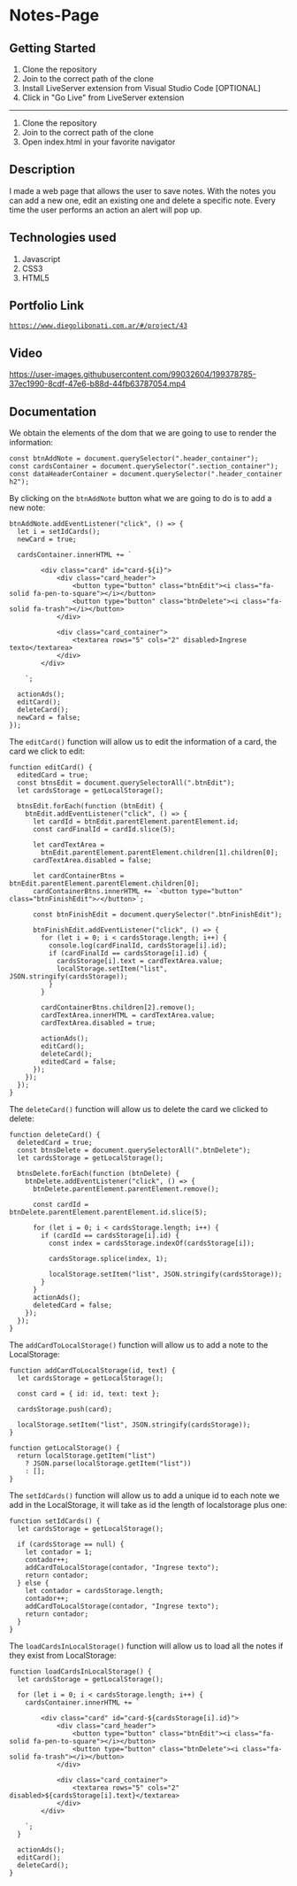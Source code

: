 # Notes-Page

## Getting Started

1. Clone the repository
2. Join to the correct path of the clone
3. Install LiveServer extension from Visual Studio Code [OPTIONAL]
4. Click in "Go Live" from LiveServer extension

---

1. Clone the repository
2. Join to the correct path of the clone
3. Open index.html in your favorite navigator

## Description

I made a web page that allows the user to save notes. With the notes you can add a new one, edit an existing one and delete a specific note. Every time the user performs an action an alert will pop up.

## Technologies used

1. Javascript
2. CSS3
3. HTML5

## Portfolio Link

[`https://www.diegolibonati.com.ar/#/project/43`](https://www.diegolibonati.com.ar/#/project/43)

## Video

https://user-images.githubusercontent.com/99032604/199378785-37ec1990-8cdf-47e6-b88d-44fb63787054.mp4

## Documentation

We obtain the elements of the dom that we are going to use to render the information:

```
const btnAddNote = document.querySelector(".header_container");
const cardsContainer = document.querySelector(".section_container");
const dataHeaderContainer = document.querySelector(".header_container h2");
```

By clicking on the `btnAddNote` button what we are going to do is to add a new note:

```
btnAddNote.addEventListener("click", () => {
  let i = setIdCards();
  newCard = true;

  cardsContainer.innerHTML += `

        <div class="card" id="card-${i}">
            <div class="card_header">
                <button type="button" class="btnEdit"><i class="fa-solid fa-pen-to-square"></i></button>
                <button type="button" class="btnDelete"><i class="fa-solid fa-trash"></i></button>
            </div>

            <div class="card_container">
                <textarea rows="5" cols="2" disabled>Ingrese texto</textarea>
            </div>
        </div>

    `;

  actionAds();
  editCard();
  deleteCard();
  newCard = false;
});
```

The `editCard()` function will allow us to edit the information of a card, the card we click to edit:

```
function editCard() {
  editedCard = true;
  const btnsEdit = document.querySelectorAll(".btnEdit");
  let cardsStorage = getLocalStorage();

  btnsEdit.forEach(function (btnEdit) {
    btnEdit.addEventListener("click", () => {
      let cardId = btnEdit.parentElement.parentElement.id;
      const cardFinalId = cardId.slice(5);

      let cardTextArea =
        btnEdit.parentElement.parentElement.children[1].children[0];
      cardTextArea.disabled = false;

      let cardContainerBtns = btnEdit.parentElement.parentElement.children[0];
      cardContainerBtns.innerHTML += `<button type="button" class="btnFinishEdit">✓</button>`;

      const btnFinishEdit = document.querySelector(".btnFinishEdit");

      btnFinishEdit.addEventListener("click", () => {
        for (let i = 0; i < cardsStorage.length; i++) {
          console.log(cardFinalId, cardsStorage[i].id);
          if (cardFinalId == cardsStorage[i].id) {
            cardsStorage[i].text = cardTextArea.value;
            localStorage.setItem("list", JSON.stringify(cardsStorage));
          }
        }

        cardContainerBtns.children[2].remove();
        cardTextArea.innerHTML = cardTextArea.value;
        cardTextArea.disabled = true;

        actionAds();
        editCard();
        deleteCard();
        editedCard = false;
      });
    });
  });
}
```

The `deleteCard()` function will allow us to delete the card we clicked to delete:

```
function deleteCard() {
  deletedCard = true;
  const btnsDelete = document.querySelectorAll(".btnDelete");
  let cardsStorage = getLocalStorage();

  btnsDelete.forEach(function (btnDelete) {
    btnDelete.addEventListener("click", () => {
      btnDelete.parentElement.parentElement.remove();

      const cardId = btnDelete.parentElement.parentElement.id.slice(5);

      for (let i = 0; i < cardsStorage.length; i++) {
        if (cardId == cardsStorage[i].id) {
          const index = cardsStorage.indexOf(cardsStorage[i]);

          cardsStorage.splice(index, 1);

          localStorage.setItem("list", JSON.stringify(cardsStorage));
        }
      }
      actionAds();
      deletedCard = false;
    });
  });
}
```

The `addCardToLocalStorage()` function will allow us to add a note to the LocalStorage:

```
function addCardToLocalStorage(id, text) {
  let cardsStorage = getLocalStorage();

  const card = { id: id, text: text };

  cardsStorage.push(card);

  localStorage.setItem("list", JSON.stringify(cardsStorage));
}

function getLocalStorage() {
  return localStorage.getItem("list")
    ? JSON.parse(localStorage.getItem("list"))
    : [];
}
```

The `setIdCards()` function will allow us to add a unique id to each note we add in the LocalStorage, it will take as id the length of localstorage plus one:

```
function setIdCards() {
  let cardsStorage = getLocalStorage();

  if (cardsStorage == null) {
    let contador = 1;
    contador++;
    addCardToLocalStorage(contador, "Ingrese texto");
    return contador;
  } else {
    let contador = cardsStorage.length;
    contador++;
    addCardToLocalStorage(contador, "Ingrese texto");
    return contador;
  }
}
```

The `loadCardsInLocalStorage()` function will allow us to load all the notes if they exist from LocalStorage:

```
function loadCardsInLocalStorage() {
  let cardsStorage = getLocalStorage();

  for (let i = 0; i < cardsStorage.length; i++) {
    cardsContainer.innerHTML += `

        <div class="card" id="card-${cardsStorage[i].id}">
            <div class="card_header">
                <button type="button" class="btnEdit"><i class="fa-solid fa-pen-to-square"></i></button>
                <button type="button" class="btnDelete"><i class="fa-solid fa-trash"></i></button>
            </div>

            <div class="card_container">
                <textarea rows="5" cols="2" disabled>${cardsStorage[i].text}</textarea>
            </div>
        </div>

    `;
  }

  actionAds();
  editCard();
  deleteCard();
}
```
